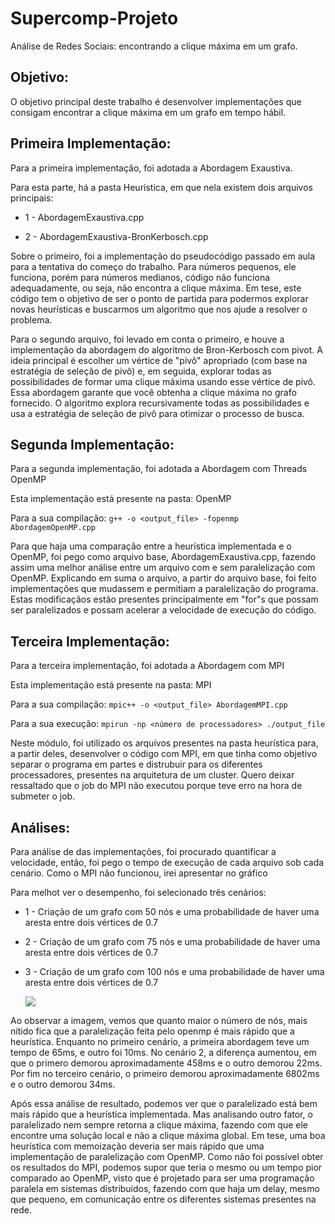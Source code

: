 # Supercomp-Projeto
Análise de Redes Sociais: encontrando a clique máxima em um grafo.

## Objetivo: 
  O objetivo principal deste trabalho é desenvolver implementações que consigam encontrar a clique máxima em um grafo em tempo hábil.

## Primeira Implementação: 
Para a primeira implementação, foi adotada a Abordagem Exaustiva.

Para esta parte, há a pasta Heurística, em que nela existem dois arquivos principais:

* 1 - AbordagemExaustiva.cpp

* 2 - AbordagemExaustiva-BronKerbosch.cpp

Sobre o primeiro, foi a implementação do pseudocódigo passado em aula para a tentativa do começo do trabalho. 
Para números pequenos, ele funciona, porém para números medianos, código não funciona adequadamente, ou seja, não encontra a clique máxima.
Em tese, este código tem o objetivo de ser o ponto de partida para podermos explorar novas heurísticas e buscarmos um algoritmo que nos ajude a resolver o problema. 

Para o segundo arquivo, foi levado em conta o primeiro, e houve a implementação da abordagem do algoritmo de Bron-Kerbosch com pivot.
A ideia principal é escolher um vértice de "pivô" apropriado (com base na estratégia de seleção de pivô) e, em seguida, explorar todas as possibilidades de formar uma clique máxima usando esse vértice de pivô.
Essa abordagem garante que você obtenha a clique máxima no grafo fornecido. O algoritmo explora recursivamente todas as possibilidades e usa a estratégia de seleção de pivô para otimizar o processo de busca.

## Segunda Implementação:
 Para a segunda implementação, foi adotada a Abordagem com Threads OpenMP

 Esta implementação está presente na pasta: OpenMP

 Para a sua compilação:
 ```g++ -o <output_file> -fopenmp AbordagemOpenMP.cpp ```

 Para que haja uma comparação entre a heurística implementada e o OpenMP, foi pego como arquivo base, AbordagemExaustiva.cpp, fazendo assim uma melhor análise entre um arquivo com e sem paralelização com OpenMP.
 Explicando em suma o arquivo, a partir do arquivo base, foi feito implementações que mudassem e permitiam a paralelização do programa.
 Estas modificaçãos estão presentes principalmente em "for"s que possam ser paralelizados e possam acelerar a velocidade de execução do código.

 ## Terceira Implementação:
 Para a terceira implementação, foi adotada a Abordagem com MPI

 Esta implementação está presente na pasta: MPI
 
 Para a sua compilação:
 ```mpic++ -o <output_file> AbordagemMPI.cpp ```
 
 Para a sua execução:
 ```mpirun -np <número de processadores> ./output_file ```

 Neste módulo, foi utilizado os arquivos presentes na pasta heurística para, a partir deles, desenvolver o código com MPI, em que tinha como objetivo separar o programa em partes e distrubuir para os diferentes processadores, presentes na arquitetura de um cluster. Quero deixar ressaltado que o job do MPI não executou porque teve erro na hora de submeter o job.


## Análises:
 Para análise de das implementações, foi procurado quantificar a velocidade, então, foi pego o tempo de execução de cada arquivo sob cada cenário. Como o MPI não funcionou, irei apresentar no gráfico 
 
 Para melhot ver o desempenho, foi selecionado três cenários:
 
* 1 - Criação de um grafo com 50 nós e uma probabilidade de haver uma aresta entre dois vértices de 0.7
* 2 - Criação de um grafo com 75 nós e uma probabilidade de haver uma aresta entre dois vértices de 0.7
* 3 - Criação de um grafo com 100 nós e uma probabilidade de haver uma aresta entre dois vértices de 0.7

  <img src="Figura.png">

 Ao observar a imagem, vemos que quanto maior o número de nós, mais nítido fica que a paralelização feita pelo openmp é mais rápido que a heurística.
 Enquanto no primeiro cenário, a primeira abordagem teve um tempo de 65ms, e outro foi 10ms. No cenário 2, a diferença aumentou, em que o primero demorou aproximadamente 458ms e o outro demorou 22ms.
 Por fim no terceiro cenário, o primeiro demorou aproximadamente 6802ms e o outro demorou 34ms.

 Após essa análise de resultado, podemos ver que o paralelizado está bem mais rápido que a heurística implementada. Mas analisando outro fator, o paralelizado nem sempre retorna a clique máxima, fazendo com que ele encontre uma solução local e não a clique máxima global. Em tese, uma boa heurística com memoização deveria ser mais rápido que uma implementação de paralelização com OpenMP. Como não foi possível obter os resultados do MPI, podemos supor que teria o mesmo ou um tempo pior comparado ao OpenMP, visto que é projetado para ser uma programação paralela em sistemas dístribuídos, fazendo com que haja um delay, mesmo que pequeno, em comunicação entre os diferentes sistemas presentes na rede.
    
